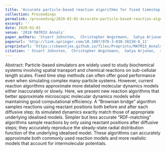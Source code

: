 ```yaml
---
title: 'Accurate particle-based reaction algorithms for fixed timestep simulators'
collection: Proceedings
permalink: /proceeding/2020-01-01-Accurate-particle-based-reaction-algorithms-for-fixed-timestep-simulators
excerpt: ''
date: 2020-01-01
venue: '2018 MATRIX Annals'
paper_authors: 'Stuart Johnston,  Christopher Angstmann,  Satya Arjunan,  <b>Casper Beentjes</b>,  Adrien Coulier,  Samuel Isaacson,  Ash Khan,  Karen Lipkow,  Steven Andrews'
paperurl: 'http://link.springer.com/10.1007/978-3-030-38230-8_11'
preprinturl: 'https://cbeentjes.github.io/files/Preprints/MATRIX_Annals_2018.pdf'
citation: ' Stuart Johnston,  Christopher Angstmann,  Satya Arjunan,  <b>Casper Beentjes</b>,  Adrien Coulier,  Samuel Isaacson,  Ash Khan,  Karen Lipkow,  Steven Andrews, &quot;Accurate particle-based reaction algorithms for fixed timestep simulators.&quot; 2018 MATRIX Annals (2020).'
---
```

Abstract:
Particle-based simulators are widely used to study biochemical systems involving spatial transport and chemical reactions on sub-cellular length scales. Fixed time step methods can often offer good performance even when simulating complex many-particle systems. However, current reaction algorithms approximate more detailed molecular dynamics models either inaccurately or slowly. Here, we present new reaction algorithms that better approximate microscopic molecular dynamics models while maintaining good computational efficiency. A “Brownian bridge” algorithm samples reactions using reactant positions both before and after each diffusive step; its simulated dynamics exactly match those of appropriate underlying idealised models. Simpler but less accurate “RDF-matching” algorithms sample reactions by only using reactant positions after diffusive steps; they accurately reproduce the steady-state radial distribution function of the underlying idealised model. These algorithms can accurately approximate both commonly used reaction models and more realistic models that account for intermolecular potentials.
